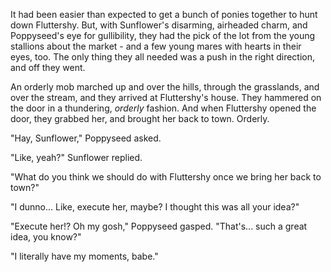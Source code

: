 It had been easier than expected to get a bunch of ponies together to hunt down Fluttershy. But, with Sunflower's disarming, airheaded charm, and Poppyseed's eye for gullibility, they had the pick of the lot from the young stallions about the market - and a few young mares with hearts in their eyes, too. The only thing they all needed was a push in the right direction, and off they went.

An orderly mob marched up and over the hills, through the grasslands, and over the stream, and they arrived at Fluttershy's house. They hammered on the door in a thundering, *orderly* fashion. And when Fluttershy opened the door, they grabbed her, and brought her back to town. Orderly.

"Hay, Sunflower," Poppyseed asked.

"Like, yeah?" Sunflower replied.

"What do you think we should do with Fluttershy once we bring her back to town?"

"I dunno... Like, execute her, maybe? I thought this was all your idea?"

"Execute her!? Oh my gosh," Poppyseed gasped. "That's... such a great idea, you know?"

"I literally have my moments, babe."